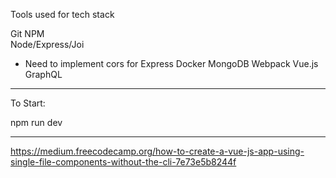 Tools used for tech stack

Git
NPM  
Node/Express/Joi
- Need to implement cors for Express
Docker
MongoDB
Webpack
Vue.js
GraphQL

---

To Start:

npm run dev

---

https://medium.freecodecamp.org/how-to-create-a-vue-js-app-using-single-file-components-without-the-cli-7e73e5b8244f
